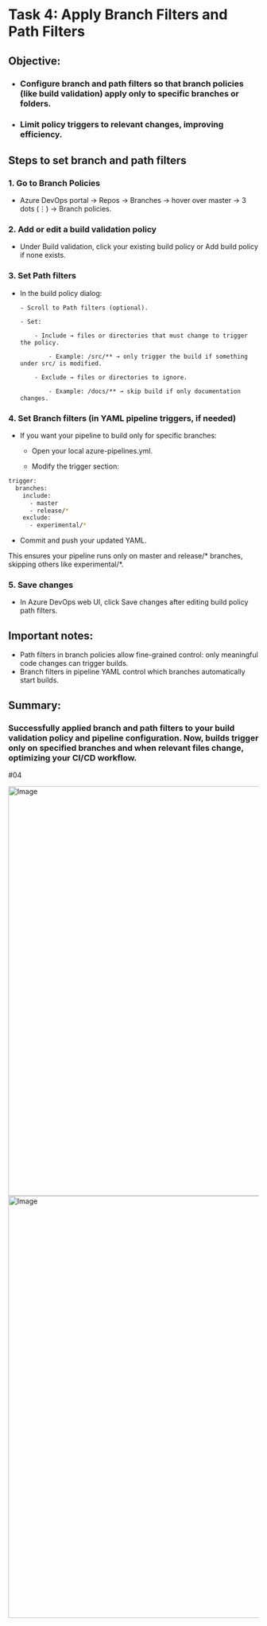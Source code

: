 # Task 4: Apply Branch Filters and Path Filters

## Objective:

- ### Configure branch and path filters so that branch policies (like build validation) apply only to specific branches or folders.

- ### Limit policy triggers to relevant changes, improving efficiency.

## Steps to set branch and path filters
### 1. Go to Branch Policies
- Azure DevOps portal → Repos → Branches → hover over master → 3 dots (⋮) → Branch policies.

### 2. Add or edit a build validation policy
- Under Build validation, click your existing build policy or Add build policy if none exists.

### 3. Set Path filters
- In the build policy dialog:

      - Scroll to Path filters (optional).

      - Set:

          - Include → files or directories that must change to trigger the policy.

              - Example: /src/** → only trigger the build if something under src/ is modified.

          - Exclude → files or directories to ignore.

              - Example: /docs/** → skip build if only documentation changes.

### 4.  Set Branch filters (in YAML pipeline triggers, if needed)
- If you want your pipeline to build only for specific branches:

   - Open your local azure-pipelines.yml.

   - Modify the trigger section:

``` bash
trigger:
  branches:
    include:
      - master
      - release/*
    exclude:
      - experimental/*
```

  - Commit and push your updated YAML.

This ensures your pipeline runs only on master and release/* branches, skipping others like experimental/*.

### 5.  Save changes

- In Azure DevOps web UI, click Save changes after editing build policy path filters.

## Important notes:
 - Path filters in branch policies allow fine-grained control: only meaningful code changes can trigger builds.
-  Branch filters in pipeline YAML control which branches automatically start builds.

## Summary:
### Successfully applied branch and path filters to your build validation policy and pipeline configuration. Now, builds trigger only on specified branches and when relevant files change, optimizing your CI/CD workflow.

#04

<img width="1919" height="824" alt="Image" src="https://github.com/user-attachments/assets/e4ef7a6e-28db-4bb0-a8ce-034f66e458be" />
<img width="567" height="849" alt="Image" src="https://github.com/user-attachments/assets/e40fa82f-0ef2-4b43-a8cc-d616aa5c6f2d" />